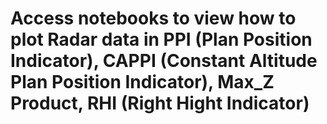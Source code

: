 # Access notebooks to view how to plot Radar data in PPI (Plan Position Indicator), CAPPI (Constant Altitude Plan Position Indicator), Max_Z Product, RHI (Right Hight Indicator)
